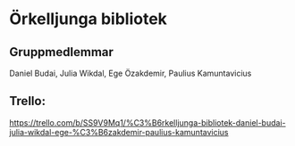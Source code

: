 # Örkelljunga bibliotek

## Gruppmedlemmar 

Daniel Budai, Julia Wikdal, Ege Özakdemir, Paulius Kamuntavicius

## Trello: 

https://trello.com/b/SS9V9Mq1/%C3%B6rkelljunga-bibliotek-daniel-budai-julia-wikdal-ege-%C3%B6zakdemir-paulius-kamuntavicius
